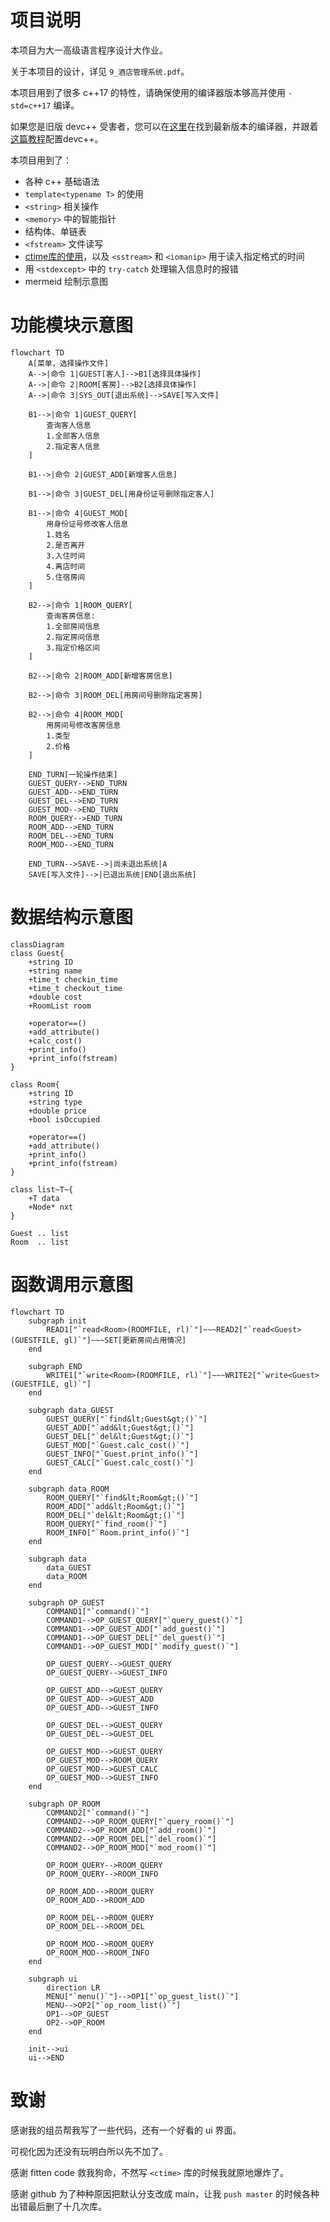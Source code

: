 # 项目说明

本项目为大一高级语言程序设计大作业。

关于本项目的设计，详见 `9_酒店管理系统.pdf`。

本项目用到了很多 c++17 的特性，请确保使用的编译器版本够高并使用 `-std=c++17` 编译。

如果您是旧版 devc++ 受害者，您可以在[这里](https://github.com/niXman/mingw-builds-binaries/releases)在找到最新版本的编译器，并跟着[这篇教程](https://zhuanlan.zhihu.com/p/438701242)配置devc++。

本项目用到了：

- 各种 c++ 基础语法
- `template<typename T>` 的使用
- `<string>` 相关操作
- `<memory>` 中的智能指针
- 结构体、单链表
- `<fstream>` 文件读写
- [ctime库的使用](https://blog.csdn.net/u013043408/article/details/83615582)，以及 `<sstream>` 和 `<iomanip>` 用于读入指定格式的时间
- 用 `<stdexcept>` 中的 `try-catch` 处理输入信息时的报错
- mermeid 绘制示意图


# 功能模块示意图

```mermaid
flowchart TD
    A[菜单，选择操作文件]
    A-->|命令 1|GUEST[客人]-->B1[选择具体操作]
    A-->|命令 2|ROOM[客房]-->B2[选择具体操作]
    A-->|命令 3|SYS_OUT[退出系统]-->SAVE[写入文件]

    B1-->|命令 1|GUEST_QUERY[
        查询客人信息
        1.全部客人信息
        2.指定客人信息
    ]

    B1-->|命令 2|GUEST_ADD[新增客人信息]

    B1-->|命令 3|GUEST_DEL[用身份证号删除指定客人]

    B1-->|命令 4|GUEST_MOD[
        用身份证号修改客人信息
        1.姓名
        2.是否离开
        3.入住时间
        4.离店时间
        5.住宿房间
    ]

    B2-->|命令 1|ROOM_QUERY[
        查询客房信息:
        1.全部房间信息
        2.指定房间信息
        3.指定价格区间
    ]

    B2-->|命令 2|ROOM_ADD[新增客房信息]

    B2-->|命令 3|ROOM_DEL[用房间号删除指定客房]

    B2-->|命令 4|ROOM_MOD[
        用房间号修改客房信息
        1.类型
        2.价格
    ]

    END_TURN[一轮操作结束]
    GUEST_QUERY-->END_TURN
    GUEST_ADD-->END_TURN
    GUEST_DEL-->END_TURN
    GUEST_MOD-->END_TURN
    ROOM_QUERY-->END_TURN
    ROOM_ADD-->END_TURN
    ROOM_DEL-->END_TURN
    ROOM_MOD-->END_TURN  

    END_TURN-->SAVE-->|尚未退出系统|A
    SAVE[写入文件]-->|已退出系统|END[退出系统]
```

# 数据结构示意图

```mermaid
classDiagram
class Guest{
    +string ID
    +string name
    +time_t checkin_time
    +time_t checkout_time
    +double cost
    +RoomList room

    +operator==()
    +add_attribute()
    +calc_cost()
    +print_info()
    +print_info(fstream)
}

class Room{
    +string ID
    +string type
    +double price
    +bool isOccupied

    +operator==()
    +add_attribute()
    +print_info()
    +print_info(fstream)
}

class list~T~{
    +T data
    +Node* nxt
}

Guest .. list
Room  .. list
```

# 函数调用示意图

```mermaid
flowchart TD
    subgraph init
        READ1["`read<Room>(ROOMFILE, rl)`"]~~~READ2["`read<Guest>(GUESTFILE, gl)`"]~~~SET[更新房间占用情况]
    end

    subgraph END
        WRITE1["`write<Room>(ROOMFILE, rl)`"]~~~WRITE2["`write<Guest>(GUESTFILE, gl)`"]
    end

    subgraph data_GUEST
        GUEST_QUERY["`find&lt;Guest&gt;()`"]
        GUEST_ADD["`add&lt;Guest&gt;()`"]
        GUEST_DEL["`del&lt;Guest&gt;()`"]
        GUEST_MOD["`Guest.calc_cost()`"]
        GUEST_INFO["`Guest.print_info()`"]
        GUEST_CALC["`Guest.calc_cost()`"]
    end

    subgraph data_ROOM
        ROOM_QUERY["`find&lt;Room&gt;()`"]
        ROOM_ADD["`add&lt;Room&gt;()`"]
        ROOM_DEL["`del&lt;Room&gt;()`"]
        ROOM_QUERY["`find_room()`"]
        ROOM_INFO["`Room.print_info()`"]
    end

    subgraph data
        data_GUEST
        data_ROOM
    end

    subgraph OP_GUEST
        COMMAND1["`command()`"]
        COMMAND1-->OP_GUEST_QUERY["`query_guest()`"]
        COMMAND1-->OP_GUEST_ADD["`add_guest()`"]
        COMMAND1-->OP_GUEST_DEL["`del_guest()`"]
        COMMAND1-->OP_GUEST_MOD["`modify_guest()`"]

        OP_GUEST_QUERY-->GUEST_QUERY
        OP_GUEST_QUERY-->GUEST_INFO
        
        OP_GUEST_ADD-->GUEST_QUERY
        OP_GUEST_ADD-->GUEST_ADD
        OP_GUEST_ADD-->GUEST_INFO

        OP_GUEST_DEL-->GUEST_QUERY
        OP_GUEST_DEL-->GUEST_DEL

        OP_GUEST_MOD-->GUEST_QUERY
        OP_GUEST_MOD-->ROOM_QUERY
        OP_GUEST_MOD-->GUEST_CALC
        OP_GUEST_MOD-->GUEST_INFO
    end

    subgraph OP_ROOM
        COMMAND2["`command()`"]
        COMMAND2-->OP_ROOM_QUERY["`query_room()`"]
        COMMAND2-->OP_ROOM_ADD["`add_room()`"]
        COMMAND2-->OP_ROOM_DEL["`del_room()`"]
        COMMAND2-->OP_ROOM_MOD["`mod_room()`"]

        OP_ROOM_QUERY-->ROOM_QUERY
        OP_ROOM_QUERY-->ROOM_INFO
        
        OP_ROOM_ADD-->ROOM_QUERY
        OP_ROOM_ADD-->ROOM_ADD

        OP_ROOM_DEL-->ROOM_QUERY
        OP_ROOM_DEL-->ROOM_DEL

        OP_ROOM_MOD-->ROOM_QUERY
        OP_ROOM_MOD-->ROOM_INFO
    end

    subgraph ui
        direction LR
        MENU["`menu()`"]-->OP1["`op_guest_list()`"]
        MENU-->OP2["`op_room_list()`"]
        OP1-->OP_GUEST
        OP2-->OP_ROOM
    end

    init-->ui
    ui-->END
```

# 致谢

感谢我的组员帮我写了一些代码，还有一个好看的 ui 界面。

可视化因为还没有玩明白所以先不加了。

感谢 fitten code 救我狗命，不然写 `<ctime>` 库的时候我就原地爆炸了。

感谢 github 为了种种原因把默认分支改成 main，让我 `push master` 的时候各种出错最后删了十几次库。